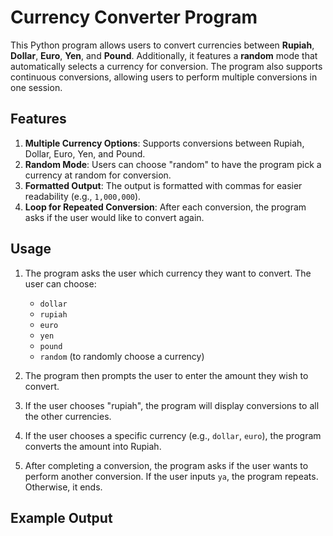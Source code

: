 # Currency Converter Program

This Python program allows users to convert currencies between **Rupiah**, **Dollar**, **Euro**, **Yen**, and **Pound**. Additionally, it features a **random** mode that automatically selects a currency for conversion. The program also supports continuous conversions, allowing users to perform multiple conversions in one session.

## Features

1. **Multiple Currency Options**: Supports conversions between Rupiah, Dollar, Euro, Yen, and Pound.
2. **Random Mode**: Users can choose "random" to have the program pick a currency at random for conversion.
3. **Formatted Output**: The output is formatted with commas for easier readability (e.g., `1,000,000`).
4. **Loop for Repeated Conversion**: After each conversion, the program asks if the user would like to convert again.

## Usage

1. The program asks the user which currency they want to convert. The user can choose:
    - `dollar`
    - `rupiah`
    - `euro`
    - `yen`
    - `pound`
    - `random` (to randomly choose a currency)
   
2. The program then prompts the user to enter the amount they wish to convert.

3. If the user chooses "rupiah", the program will display conversions to all the other currencies.

4. If the user chooses a specific currency (e.g., `dollar`, `euro`), the program converts the amount into Rupiah.

5. After completing a conversion, the program asks if the user wants to perform another conversion. If the user inputs `ya`, the program repeats. Otherwise, it ends.

## Example Output

